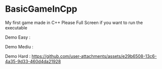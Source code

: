 # BasicGameInCpp
My first game made in C++
Please Full Screen if you want to run the executable

Demo Easy :

Demo Mediu :

Demo Hard :
https://github.com/user-attachments/assets/e29b6508-13c6-4a35-9d33-460d4da21928

